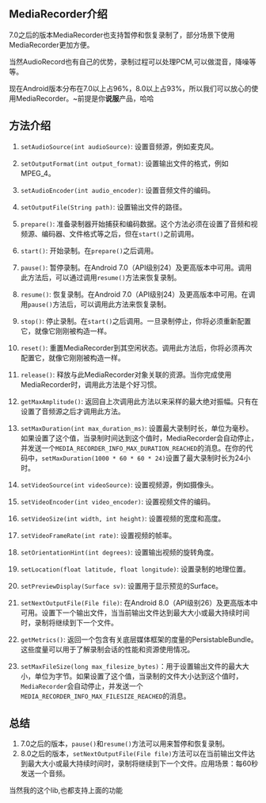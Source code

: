 ## MediaRecorder介绍

7.0之后的版本MediaRecorder也支持暂停和恢复录制了，部分场景下使用MediaRecorder更加方便。

当然AudioRecord也有自己的优势，录制过程可以处理PCM,可以做混音，降噪等等。

现在Android版本分布在7.0以上占96%，8.0以上占93%，所以我们可以放心的使用MediaRecorder。~前提是你**说服**产品，哈哈

## 方法介绍

1. `setAudioSource(int audioSource)`: 设置音频源，例如麦克风。

2. `setOutputFormat(int output_format)`: 设置输出文件的格式，例如MPEG_4。

3. `setAudioEncoder(int audio_encoder)`: 设置音频文件的编码。

4. `setOutputFile(String path)`: 设置输出文件的路径。

5. `prepare()`: 准备录制器开始捕获和编码数据。这个方法必须在设置了音频和视频源、编码器、文件格式等之后，但在`start()`之前调用。

6. `start()`: 开始录制。在`prepare()`之后调用。

7. `pause()`: 暂停录制。在Android 7.0（API级别24）及更高版本中可用。调用此方法后，可以通过调用`resume()`方法来恢复录制。

8. `resume()`: 恢复录制。在Android 7.0（API级别24）及更高版本中可用。在调用`pause()`方法后，可以调用此方法来恢复录制。

9. `stop()`: 停止录制。在`start()`之后调用。一旦录制停止，你将必须重新配置它，就像它刚刚被构造一样。

10. `reset()`: 重置MediaRecorder到其空闲状态。调用此方法后，你将必须再次配置它，就像它刚刚被构造一样。

11. `release()`: 释放与此MediaRecorder对象关联的资源。当你完成使用MediaRecorder时，调用此方法是个好习惯。

12. `getMaxAmplitude()`: 返回自上次调用此方法以来采样的最大绝对振幅。只有在设置了音频源之后才调用此方法。

13. `setMaxDuration(int max_duration_ms)`: 设置最大录制时长，单位为毫秒。如果设置了这个值，当录制时间达到这个值时，MediaRecorder会自动停止，并发送一个`MEDIA_RECORDER_INFO_MAX_DURATION_REACHED`的消息。在你的代码中，`setMaxDuration(1000 * 60 * 60 * 24)`设置了最大录制时长为24小时。

14. `setVideoSource(int videoSource)`: 设置视频源，例如摄像头。

15. `setVideoEncoder(int video_encoder)`: 设置视频文件的编码。

16. `setVideoSize(int width, int height)`: 设置视频的宽度和高度。

17. `setVideoFrameRate(int rate)`: 设置视频的帧率。

18. `setOrientationHint(int degrees)`: 设置输出视频的旋转角度。

19. `setLocation(float latitude, float longitude)`: 设置录制的地理位置。

20. `setPreviewDisplay(Surface sv)`: 设置用于显示预览的Surface。

21. `setNextOutputFile(File file)`: 在Android 8.0（API级别26）及更高版本中可用。设置下一个输出文件，当当前输出文件达到最大大小或最大持续时间时，录制将继续到下一个文件。

22. `getMetrics()`: 返回一个包含有关底层媒体框架的度量的PersistableBundle。这些度量可以用于了解录制会话的性能和资源使用情况。

23. `setMaxFileSize(long max_filesize_bytes)`：用于设置输出文件的最大大小，单位为字节。如果设置了这个值，当录制的文件大小达到这个值时，`MediaRecorder`会自动停止，并发送一个`MEDIA_RECORDER_INFO_MAX_FILESIZE_REACHED`的消息。 


## 总结
1. 7.0之后的版本，`pause()`和`resume()`方法可以用来暂停和恢复录制。
2. 8.0之后的版本，`setNextOutputFile(File file)`方法可以在当前输出文件达到最大大小或最大持续时间时，录制将继续到下一个文件。应用场景：每60秒发送一个音频。

当然我的这个lib,也都支持上面的功能
